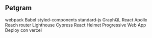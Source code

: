 ## Petgram

webpack
Babel
styled-components
standard-js
GraphQL
React Apollo
Reach router
Lighthouse
Cypress
React Helmet
Progressive Web App
Deploy con vercel
